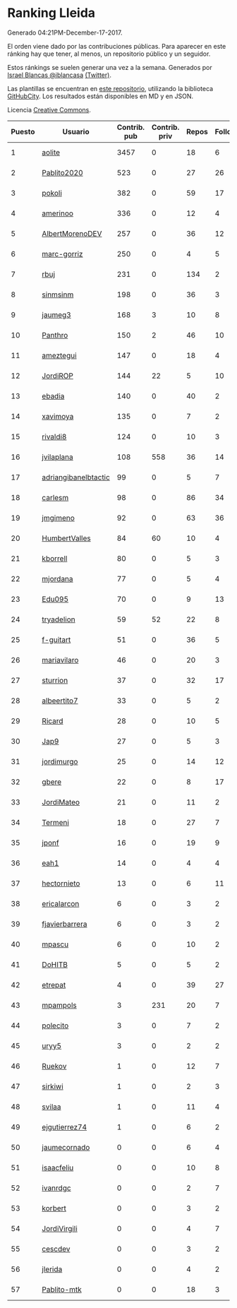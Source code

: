 # Ranking Lleida

Generado 04:21PM-December-17-2017.

El orden viene dado por las contribuciones públicas. Para aparecer en este ránking hay que tener, al menos, un repositorio público y un seguidor.

Estos ránkings se suelen generar una vez a la semana. Generados por [Israel Blancas @iblancasa](https://github.com/iblancasa/) [(Twitter)](https://twitter.com/iblancasa).

Las plantillas se encuentran en [este repositorio](https://github.com/iblancasa/GH-Spanish-Ranking), utilizando la biblioteca [GitHubCity](https://github.com/iblancasa/GitHubCity). Los resultados están disponibles en MD y en JSON.

Licencia [Creative Commons](https://creativecommons.org/licenses/by/4.0/).

| Puesto   |  Usuario  | Contrib. pub | Contrib. priv |Repos| Followers | Desde |  Avatar  |
|----------|-----------|--------------|---------------|-----|-----------|-------|----------|
|1|[aolite](https://github.com/aolite)|3457|0|18|6|2013-06-03|![aolite](https://avatars0.githubusercontent.com/u/4601466)|
|2|[Pablito2020](https://github.com/Pablito2020)|523|0|27|26|2016-04-24|![Pablito2020](https://avatars0.githubusercontent.com/u/18640261)|
|3|[pokoli](https://github.com/pokoli)|382|0|59|17|2011-10-30|![pokoli](https://avatars0.githubusercontent.com/u/1160726)|
|4|[amerinoo](https://github.com/amerinoo)|336|0|12|4|2015-02-16|![amerinoo](https://avatars0.githubusercontent.com/u/11027833)|
|5|[AlbertMorenoDEV](https://github.com/AlbertMorenoDEV)|257|0|36|12|2010-03-04|![AlbertMorenoDEV](https://avatars2.githubusercontent.com/u/216042)|
|6|[marc-gorriz](https://github.com/marc-gorriz)|250|0|4|5|2016-06-02|![marc-gorriz](https://avatars1.githubusercontent.com/u/19705023)|
|7|[rbuj](https://github.com/rbuj)|231|0|134|2|2014-12-12|![rbuj](https://avatars2.githubusercontent.com/u/10171411)|
|8|[sinmsinm](https://github.com/sinmsinm)|198|0|36|3|2012-05-16|![sinmsinm](https://avatars1.githubusercontent.com/u/1745437)|
|9|[jaumeg3](https://github.com/jaumeg3)|168|3|10|8|2016-07-14|![jaumeg3](https://avatars1.githubusercontent.com/u/20457801)|
|10|[Panthro](https://github.com/Panthro)|150|2|46|10|2012-03-22|![Panthro](https://avatars3.githubusercontent.com/u/1565421)|
|11|[ameztegui](https://github.com/ameztegui)|147|0|18|4|2014-07-02|![ameztegui](https://avatars2.githubusercontent.com/u/8050937)|
|12|[JordiROP](https://github.com/JordiROP)|144|22|5|10|2016-02-08|![JordiROP](https://avatars1.githubusercontent.com/u/17128072)|
|13|[ebadia](https://github.com/ebadia)|140|0|40|2|2009-12-08|![ebadia](https://avatars3.githubusercontent.com/u/164689)|
|14|[xavimoya](https://github.com/xavimoya)|135|0|7|2|2014-11-25|![xavimoya](https://avatars3.githubusercontent.com/u/9944686)|
|15|[rivaldi8](https://github.com/rivaldi8)|124|0|10|3|2011-11-11|![rivaldi8](https://avatars1.githubusercontent.com/u/1187977)|
|16|[jvilaplana](https://github.com/jvilaplana)|108|558|36|14|2011-04-15|![jvilaplana](https://avatars3.githubusercontent.com/u/732164)|
|17|[adriangibanelbtactic](https://github.com/adriangibanelbtactic)|99|0|5|7|2012-01-15|![adriangibanelbtactic](https://avatars1.githubusercontent.com/u/1331363)|
|18|[carlesm](https://github.com/carlesm)|98|0|86|34|2008-05-01|![carlesm](https://avatars3.githubusercontent.com/u/9011)|
|19|[jmgimeno](https://github.com/jmgimeno)|92|0|63|36|2011-04-08|![jmgimeno](https://avatars2.githubusercontent.com/u/718396)|
|20|[HumbertValles](https://github.com/HumbertValles)|84|60|10|4|2017-02-13|![HumbertValles](https://avatars2.githubusercontent.com/u/25740901)|
|21|[kborrell](https://github.com/kborrell)|80|0|5|3|2015-02-17|![kborrell](https://avatars2.githubusercontent.com/u/11043037)|
|22|[mjordana](https://github.com/mjordana)|77|0|5|4|2014-11-19|![mjordana](https://avatars1.githubusercontent.com/u/9840099)|
|23|[Edu095](https://github.com/Edu095)|70|0|9|13|2015-04-07|![Edu095](https://avatars3.githubusercontent.com/u/11843087)|
|24|[tryadelion](https://github.com/tryadelion)|59|52|22|8|2013-03-05|![tryadelion](https://avatars2.githubusercontent.com/u/3778474)|
|25|[f-guitart](https://github.com/f-guitart)|51|0|36|5|2014-03-09|![f-guitart](https://avatars3.githubusercontent.com/u/6899142)|
|26|[mariavilaro](https://github.com/mariavilaro)|46|0|20|3|2015-01-13|![mariavilaro](https://avatars1.githubusercontent.com/u/10522884)|
|27|[sturrion](https://github.com/sturrion)|37|0|32|17|2013-08-23|![sturrion](https://avatars3.githubusercontent.com/u/5296219)|
|28|[albeertito7](https://github.com/albeertito7)|33|0|5|2|2017-02-13|![albeertito7](https://avatars1.githubusercontent.com/u/25740911)|
|29|[Ricard](https://github.com/Ricard)|28|0|10|5|2009-12-13|![Ricard](https://avatars3.githubusercontent.com/u/167117)|
|30|[Jap9](https://github.com/Jap9)|27|0|5|3|2016-02-09|![Jap9](https://avatars1.githubusercontent.com/u/17140922)|
|31|[jordimurgo](https://github.com/jordimurgo)|25|0|14|12|2013-10-23|![jordimurgo](https://avatars2.githubusercontent.com/u/5759992)|
|32|[gbere](https://github.com/gbere)|22|0|8|17|2012-01-13|![gbere](https://avatars0.githubusercontent.com/u/1327334)|
|33|[JordiMateo](https://github.com/JordiMateo)|21|0|11|2|2016-03-10|![JordiMateo](https://avatars3.githubusercontent.com/u/17766957)|
|34|[Termeni](https://github.com/Termeni)|18|0|27|7|2014-03-10|![Termeni](https://avatars1.githubusercontent.com/u/6905912)|
|35|[jponf](https://github.com/jponf)|16|0|19|9|2013-03-13|![jponf](https://avatars2.githubusercontent.com/u/3852560)|
|36|[eah1](https://github.com/eah1)|14|0|4|4|2015-02-17|![eah1](https://avatars3.githubusercontent.com/u/11043022)|
|37|[hectornieto](https://github.com/hectornieto)|13|0|6|11|2014-04-15|![hectornieto](https://avatars0.githubusercontent.com/u/7302862)|
|38|[ericalarcon](https://github.com/ericalarcon)|6|0|3|2|2013-08-28|![ericalarcon](https://avatars2.githubusercontent.com/u/5327861)|
|39|[fjavierbarrera](https://github.com/fjavierbarrera)|6|0|3|2|2014-12-16|![fjavierbarrera](https://avatars1.githubusercontent.com/u/10211156)|
|40|[mpascu](https://github.com/mpascu)|6|0|10|2|2015-02-12|![mpascu](https://avatars3.githubusercontent.com/u/10977699)|
|41|[DoHITB](https://github.com/DoHITB)|5|0|5|2|2016-01-19|![DoHITB](https://avatars1.githubusercontent.com/u/16784764)|
|42|[etrepat](https://github.com/etrepat)|4|0|39|27|2009-11-04|![etrepat](https://avatars0.githubusercontent.com/u/148851)|
|43|[mpampols](https://github.com/mpampols)|3|231|20|7|2010-11-12|![mpampols](https://avatars1.githubusercontent.com/u/479534)|
|44|[polecito](https://github.com/polecito)|3|0|7|2|2013-07-30|![polecito](https://avatars1.githubusercontent.com/u/5122186)|
|45|[uryy5](https://github.com/uryy5)|3|0|2|2|2014-10-07|![uryy5](https://avatars1.githubusercontent.com/u/9052385)|
|46|[Ruekov](https://github.com/Ruekov)|1|0|12|7|2010-12-27|![Ruekov](https://avatars0.githubusercontent.com/u/537713)|
|47|[sirkiwi](https://github.com/sirkiwi)|1|0|2|3|2011-07-01|![sirkiwi](https://avatars2.githubusercontent.com/u/888555)|
|48|[svilaa](https://github.com/svilaa)|1|0|11|4|2013-09-23|![svilaa](https://avatars0.githubusercontent.com/u/5521724)|
|49|[ejgutierrez74](https://github.com/ejgutierrez74)|1|0|6|2|2015-03-14|![ejgutierrez74](https://avatars2.githubusercontent.com/u/11474846)|
|50|[jaumecornado](https://github.com/jaumecornado)|0|0|6|4|2011-02-14|![jaumecornado](https://avatars0.githubusercontent.com/u/617176)|
|51|[isaacfeliu](https://github.com/isaacfeliu)|0|0|10|8|2008-04-10|![isaacfeliu](https://avatars0.githubusercontent.com/u/6287)|
|52|[ivanrdgc](https://github.com/ivanrdgc)|0|0|2|7|2012-03-28|![ivanrdgc](https://avatars3.githubusercontent.com/u/1584955)|
|53|[korbert](https://github.com/korbert)|0|0|3|2|2013-03-08|![korbert](https://avatars2.githubusercontent.com/u/3808843)|
|54|[JordiVirgili](https://github.com/JordiVirgili)|0|0|4|7|2013-11-27|![JordiVirgili](https://avatars3.githubusercontent.com/u/6048532)|
|55|[cescdev](https://github.com/cescdev)|0|0|3|2|2013-09-20|![cescdev](https://avatars0.githubusercontent.com/u/5502251)|
|56|[jlerida](https://github.com/jlerida)|0|0|4|2|2015-05-12|![jlerida](https://avatars1.githubusercontent.com/u/12414567)|
|57|[Pablito-mtk](https://github.com/Pablito-mtk)|0|0|18|3|2016-09-29|![Pablito-mtk](https://avatars2.githubusercontent.com/u/22517501)|
